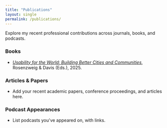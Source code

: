 ```yaml
---
title: "Publications"
layout: single
permalink: /publications/
---
```


Explore my recent professional contributions across journals, books, and podcasts.

### **Books**

- _[Usability for the World: Building Better Cities and Communities](https://usabilityfortheworld.com)_, Rosenzweig & Davis (Eds.), 2025.

### **Articles & Papers**

- Add your recent academic papers, conference proceedings, and articles here.

### **Podcast Appearances**

- List podcasts you've appeared on, with links.
